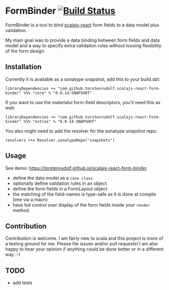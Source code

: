 # FormBinder [![Build Status][travis-badge]][travis-link]

[travis-badge]: https://travis-ci.org/torstenrudolf/scalajs-react-form-binder.svg
[travis-link]: https://travis-ci.org/torstenrudolf/scalajs-react-form-binder

FormBinder is a tool to bind
[scalajs-react](https://github.com/japgolly/scalajs-react)
form fields to a data model plus validation.

My main goal was to provide a data binding between form fields and
data model and a way to specify extra validation rules without loosing 
flexibility of the form design.

## Installation

Currently it is available as a sonatype snapshot, add this to your build.sbt:

```
libraryDependencies += "com.github.torstenrudolf.scalajs-react-form-binder" %%% "core" % "0.0.14-SNAPSHOT"
```

If you want to use the materialui form-field descriptors, you'll need this as well:
```
libraryDependencies += "com.github.torstenrudolf.scalajs-react-form-binder" %%% "extras" % "0.0.14-SNAPSHOT"
```


You also might need to add the resolver for the sonatype snapshot repo:
```
resolvers ++= Resolver.sonatypeRepo("snapshots")
```

## Usage
See demo: https://torstenrudolf.github.io/scalajs-react-form-binder

* define the data model as a `case class`
* optionally define validation rules in an object
* define the form fields in a FormLayout object
* the matching of the field-names is type-safe as it is done at compile time via a macro
* have full control over display of the form fields inside your `render` method

## Contribution

Contribution is welcome. I am fairly new to scala and this project is more of a testing ground for me.
Please file issues and/or pull requests! I am also happy to hear your opinion if anything could be done better or 
in a different way :-)

## TODO

* add tests
